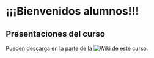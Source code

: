 # ¡¡¡Bienvenidos alumnos!!!

## Presentaciones del curso

 Pueden descarga en la parte de la ![Wiki](https://github.com/rapaMatiase/CursoDeGitEIT/wiki/Presentaci%C3%B3n) de este curso.

<!-- Todos los ejercicios estan hechos en base a tegnologia para desarrollo web con HTML, CSS y Javascritp. No hace falta saber utilizarlas, todos los ejercicios se pueden resolver con sentido comun viendo el resultado en el navegador.

## Ejercicio de ramas 

Tiene varias ramas para ejercitar como utilizar ramas. En cada caso tenemos una rama con el nombre de la rama, y ese es la rama principal del ejercicio. Es ahi donde se debe guardar el resultado final del mismo. Existe otras ramas segundarias que comienzan con el mismo nombre.

### Ejercicio recetario de cocina

    Tenemos una coleccion de recetas de cocina. Cada una esta compuesta por un titulo, una lista de ingredientes y una lista de pasos de preparacion. Combiene las distintas ramas para obtener maravillosas recetas, pero tenga cuidado con los conflictos. 



### Ejercicio Egipto 
 -->
